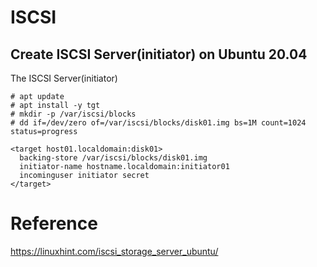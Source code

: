 # ISCSI

## Create ISCSI Server(initiator) on Ubuntu 20.04

The ISCSI Server(initiator)

```
# apt update
# apt install -y tgt
# mkdir -p /var/iscsi/blocks
# dd if=/dev/zero of=/var/iscsi/blocks/disk01.img bs=1M count=1024 status=progress
```

```
<target host01.localdomain:disk01>
  backing-store /var/iscsi/blocks/disk01.img
  initiator-name hostname.localdomain:initiator01
  incominguser initiator secret
</target>
```



# Reference
https://linuxhint.com/iscsi_storage_server_ubuntu/

